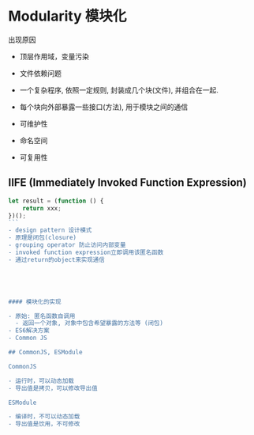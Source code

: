 # Modularity 模块化

出现原因

- 顶层作用域，变量污染
- 文件依赖问题

- 一个复杂程序, 依照一定规则, 封装成几个块(文件), 并组合在一起.
- 每个块向外部暴露一些接口(方法), 用于模块之间的通信

- 可维护性
- 命名空间
- 可复用性



## IIFE (Immediately Invoked Function Expression)

```javascript
let result = (function () {
    return xxx;
})();
​```
- design pattern 设计模式
- 原理是闭包(closure)
- grouping operator 防止访问内部变量
- invoked function expression立即调用该匿名函数
- 通过return的object来实现通信





#### 模块化的实现

- 原始: 匿名函数自调用
  - 返回一个对象, 对象中包含希望暴露的方法等 (闭包)
- ES6解决方案
- Common JS

## CommonJS, ESModule

CommonJS

- 运行时，可以动态加载
- 导出值是拷贝，可以修改导出值

ESModule

- 编译时，不可以动态加载
- 导出值是饮用，不可修改